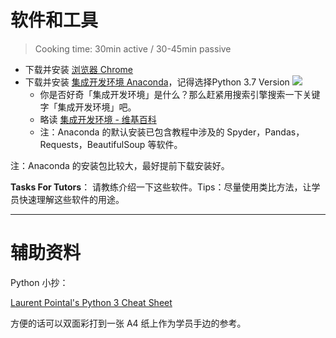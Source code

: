 # 软件和工具

> Cooking time: 30min active / 30-45min passive

- 下载并安装 [浏览器 Chrome](http://cn.bing.com/search?q=chrome)
- 下载并安装 [集成开发环境 Anaconda](https://www.anaconda.com/download/)，记得选择Python 3.7 Version
  ![](https://www.anaconda.com/wp-content/themes/anaconda/images/logo-dark.png)
  - 你是否好奇「集成开发环境」是什么？那么赶紧用搜索引擎搜索一下关键字「集成开发环境」吧。
  - 略读 [集成开发环境 - 维基百科](https://zh.wikipedia.org/wiki/%E9%9B%86%E6%88%90%E5%BC%80%E5%8F%91%E7%8E%AF%E5%A2%83)
  - 注：Anaconda 的默认安装已包含教程中涉及的 Spyder，Pandas，Requests，BeautifulSoup 等软件。

注：Anaconda 的安装包比较大，最好提前下载安装好。

**Tasks For Tutors**：
请教练介绍一下这些软件。Tips：尽量使用类比方法，让学员快速理解这些软件的用途。

<!-- ------

- 注册[GitHub](https://github.com/)
  - Github能用来做什么？请略读 [怎样使用 GitHub？ - 知乎](https://www.zhihu.com/question/20070065)
- 安装[GitHub Desktop](https://desktop.github.com/)(请下载最新的Desktop Beta版本)
  - 阅读并操作 [Authenticating to GitHub](https://help.github.com/desktop/guides/getting-started-with-github-desktop/authenticating-to-github/)
  - 按照阅读内容，配置好[github.com](http://github.com) 的帐号信息
  - **注意**：如果你是 Windows 32位系统，可能无法安装Github Desktop，请下载安装[SourceTree](https://www.sourcetreeapp.com/) 方法与Github Desktop雷同，如有疑问请咨询教练。

### Github Desktop 配置

1. 打开Github Desktop，在桌面上（或者是你想要放代码的文件夹中）创建一个名为`GirlsCodingDayPythonDemo`的文件夹。
   ![](http://ocuwjo7n4.bkt.clouddn.com/blog/2017-07-20-githubDesktopCreateNewRepo.png)
   ![](http://ocuwjo7n4.bkt.clouddn.com/blog/2017-07-20-gitDesktopNewRepoInfo.png)

  > a. 填写`Name`信息为`GirlsCodingDayPythonDemo`  
  > b. `local Path`选择你的桌面（或者是你以后想要放代码的文件夹)  
    c. `Initialize this repo with a Readme`的选项打钩  
    d. `git ignore`保持none  
    e. `license`保持none  
    f. 点击`create repository`  
2. 现在你的桌面上(或者是你想要放代码的文件夹中)会出现一个叫做`GirlsCodingDayPythonDemo`的文件夹。
   在`GirlsCodingDayPythonDemo`文件夹下新建一个叫`hello_world.py`的文件，用Anaconda打开Spyder，输入`print("Hello World!")`, 然后**保存**（一定要保存！）。
   ![](/image/Anaconda.png)
   ![](/image/Spyder.v2.png)
3. 提交commit到master分支，（注意changes）
   ![](/image/GithubCommit.png)
4. 发布到Github

   ![](http://ocuwjo7n4.bkt.clouddn.com/blog/2017-05-26-063511.jpg)

   ​

   ![](http://ocuwjo7n4.bkt.clouddn.com/blog/2017-05-26-064818.jpg)

5. 访问 https://github.com/ 网站，你可以看到你刚刚通过Github Desktop软件在github.com 网站新建了一个仓库。 -->

------

# 辅助资料

Python 小抄：

[Laurent Pointal's Python 3 Cheat Sheet](./mementopython3-english.pdf)

方便的话可以双面彩打到一张 A4 纸上作为学员手边的参考。
